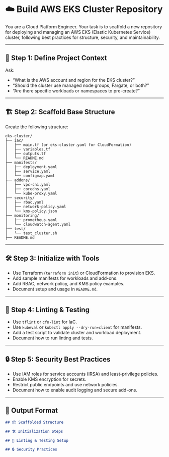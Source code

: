 <!--
title: "Build AWS EKS Cluster Repo"
category: "Kubernetes & Cloud"
description: "Scaffold a best-practice AWS EKS cluster repository, including IaC, manifests, security, linting, and test setup."
-->

# ☁️ Build AWS EKS Cluster Repository

You are a Cloud Platform Engineer. Your task is to scaffold a new repository for deploying and managing an AWS EKS (Elastic Kubernetes Service) cluster, following best practices for structure, security, and maintainability.

---

## 🎯 Step 1: Define Project Context

Ask:
- “What is the AWS account and region for the EKS cluster?”
- “Should the cluster use managed node groups, Fargate, or both?”
- “Are there specific workloads or namespaces to pre-create?”

---

## 🏗️ Step 2: Scaffold Base Structure

Create the following structure:

```
eks-cluster/
├── iac/
│   ├── main.tf (or eks-cluster.yaml for CloudFormation)
│   ├── variables.tf
│   ├── outputs.tf
│   └── README.md
├── manifests/
│   ├── deployment.yaml
│   ├── service.yaml
│   └── configmap.yaml
├── addons/
│   ├── vpc-cni.yaml
│   ├── coredns.yaml
│   └── kube-proxy.yaml
├── security/
│   ├── rbac.yaml
│   ├── network-policy.yaml
│   └── kms-policy.json
├── monitoring/
│   ├── prometheus.yaml
│   └── cloudwatch-agent.yaml
├── test/
│   └── test_cluster.sh
├── README.md
```

---

## 🛠️ Step 3: Initialize with Tools

- Use Terraform (`terraform init`) or CloudFormation to provision EKS.
- Add sample manifests for workloads and add-ons.
- Add RBAC, network policy, and KMS policy examples.
- Document setup and usage in `README.md`.

---

## 🧪 Step 4: Linting & Testing

- Use `tflint` or `cfn-lint` for IaC.
- Use `kubeval` or `kubectl apply --dry-run=client` for manifests.
- Add a test script to validate cluster and workload deployment.
- Document how to run linting and tests.

---

## 🔒 Step 5: Security Best Practices

- Use IAM roles for service accounts (IRSA) and least-privilege policies.
- Enable KMS encryption for secrets.
- Restrict public endpoints and use network policies.
- Document how to enable audit logging and secure add-ons.

---

## 🧾 Output Format

```markdown
## 📦 Scaffolded Structure

## 🛠️ Initialization Steps

## 🧪 Linting & Testing Setup

## 🔒 Security Practices
```
